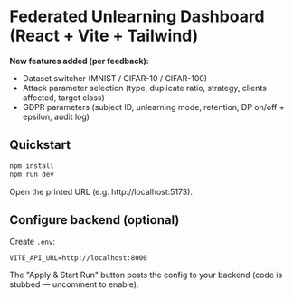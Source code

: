 # Federated Unlearning Dashboard (React + Vite + Tailwind)

**New features added (per feedback):**
- Dataset switcher (MNIST / CIFAR-10 / CIFAR-100)
- Attack parameter selection (type, duplicate ratio, strategy, clients affected, target class)
- GDPR parameters (subject ID, unlearning mode, retention, DP on/off + epsilon, audit log)

## Quickstart
```bash
npm install
npm run dev
```
Open the printed URL (e.g. http://localhost:5173).

## Configure backend (optional)
Create `.env`:
```
VITE_API_URL=http://localhost:8000
```
The "Apply & Start Run" button posts the config to your backend (code is stubbed — uncomment to enable).
